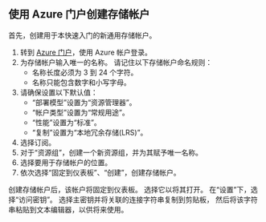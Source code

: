 ## <a name="create-a-storage-account-by-using-the-azure-portal"></a>使用 Azure 门户创建存储帐户

首先，创建用于本快速入门的新通用存储帐户。 

1. 转到 [Azure 门户](https://portal.azure.cn/#create/Microsoft.StorageAccount-ARM)，使用 Azure 帐户登录。 
2. 为存储帐户输入唯一的名称。 请记住以下存储帐户命名规则：
    - 名称长度必须为 3 到 24 个字符。
    - 名称只能包含数字和小写字母。
3. 请确保设置以下默认值： 
    - “部署模型”设置为“资源管理器”。
    - “帐户类型”设置为“常规用途”。
    - “性能”设置为“标准”。
    - “复制”设置为“本地冗余存储(LRS)”。
4. 选择订阅。 
5. 对于“资源组”，创建一个新资源组，并为其赋予唯一名称。 
6. 选择要用于存储帐户的位置。
7. 依次选择“固定到仪表板”、“创建”，创建存储帐户。 

创建存储帐户后，该帐户将固定到仪表板。 选择它以将其打开。 在“设置”下，选择“访问密钥”。 选择主密钥并将关联的连接字符串复制到剪贴板， 然后将该字符串粘贴到文本编辑器，以供将来使用。
